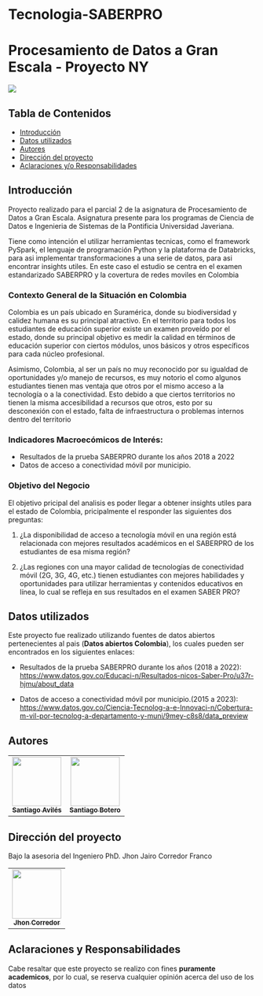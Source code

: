 # Tecnologia-SABERPRO

# Procesamiento de Datos a Gran Escala - Proyecto NY

![](https://www.javeriana.edu.co/recursosdb/20129/601896/escudo-footer.png)

## Tabla de Contenidos

- [Introducción](#introducción)
- [Datos utilizados](#datos-utilizados)
- [Autores](#autores)
- [Dirección del proyecto](#dirección-del-proyecto)
- [Aclaraciones y/o Responsabilidades](#aclaraciones-y-responsabilidades)

## Introducción

Proyecto realizado para el parcial 2 de la asignatura de Procesamiento de Datos a Gran Escala. Asignatura presente para los programas de Ciencia de Datos e Ingenieria de Sistemas de la Pontificia Universidad Javeriana. 

Tiene como intención el utilizar herramientas tecnicas, como el framework PySpark, el lenguaje de programación Python y la plataforma de Databricks, para asi implementar transformaciones a una serie de datos, para asi encontrar insights utiles. En este caso el estudio se centra en el examen estandarizado SABERPRO y la covertura de redes moviles en Colombia 

### Contexto General de la Situación en Colombia

Colombia es un país ubicado en Suramérica, donde su biodiversidad y calidez humana es su principal atractivo. En el territorio para todos los estudiantes de educación superior existe un examen proveído por el estado, donde su principal objetivo es medir la calidad en términos de educación superior con ciertos módulos, unos básicos y otros específicos para cada núcleo profesional.

Asimismo, Colombia, al ser un país no muy reconocido por su igualdad de oportunidades y/o manejo de recursos, es muy notorio el como algunos estudiantes tienen mas ventaja que otros por el mismo acceso a la tecnología o a la conectividad. Esto debido a que ciertos territorios no tienen la misma accesibilidad a recursos que otros, esto por su desconexión con el estado, falta de infraestructura o problemas internos dentro del territorio


### Indicadores Macroecómicos de Interés:
- Resultados de la prueba SABERPRO durante los años 2018 a 2022
- Datos de acceso a conectividad móvil por municipio.

### Objetivo del Negocio
El objetivo pricipal del analisis es poder llegar a obtener insights utiles para el estado de Colombia, pricipalmente el responder las siguientes dos preguntas:

1. ¿La disponibilidad de acceso a tecnología móvil en una región está relacionada con mejores resultados académicos en el SABERPRO de los estudiantes de esa misma región?

2. ¿Las regiones con una mayor calidad de tecnologías de conectividad móvil (2G, 3G, 4G, etc.) tienen estudiantes con mejores habilidades y oportunidades para utilizar herramientas y contenidos educativos en línea, lo cual se refleja en sus resultados en el examen SABER PRO?

## Datos utilizados

Este proyecto fue realizado utilizando fuentes de datos abiertos pertenecientes al pais (**Datos abiertos Colombia**), los cuales pueden ser encontrados en los siguientes enlaces: 

- Resultados de la prueba SABERPRO durante los años (2018 a 2022): https://www.datos.gov.co/Educaci-n/Resultados-nicos-Saber-Pro/u37r-hjmu/about_data

- Datos de acceso a conectividad móvil por municipio.(2015 a 2023): https://www.datos.gov.co/Ciencia-Tecnolog-a-e-Innovaci-n/Cobertura-m-vil-por-tecnolog-a-departamento-y-muni/9mey-c8s8/data_preview

## Autores
<table>
  <tr>
<td align="center"><a href="https://github.com/Aviles17"><img src="https://avatars.githubusercontent.com/u/110882455?v=4" width="100px;" alt=""/><br /><sub><b>Santiago Avilés</b></sub></a><br /></td>
<td align="center"><a href="https://github.com/SBoteroP"><img src="https://avatars.githubusercontent.com/u/68749776?s=400&u=985d505e9c62f2f7fa7d08a46e406a451995b5a4&v=4" width="100px;" alt=""/><br /><sub><b>Santiago Botero</b></sub></a><br /></td>
  </tr>
</table>

## Dirección del proyecto 
Bajo la asesoria del Ingeniero PhD. Jhon Jairo Corredor Franco
<table>
  <tr>
<td align="center"><a href="https://github.com/corredor-john"><img src="https://avatars.githubusercontent.com/u/82288780?v=4" width="100px;" alt=""/><br /><sub><b>Jhon Corredor</b></sub></a><br /></td>
  </tr>
</table>


## Aclaraciones y Responsabilidades

Cabe resaltar que este proyecto se realizo con fines **puramente academicos**, por lo cual, se reserva cualquier opinión acerca del uso de los datos
